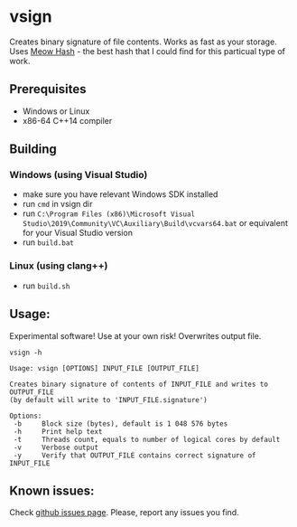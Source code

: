 # vsign

Creates binary signature of file contents. 
Works as fast as your storage. 
Uses [Meow Hash](https://github.com/cmuratori/meow_hash) - 
the best hash that I could find for this particual type of work.

## Prerequisites

 - Windows or Linux
 - x86-64 C++14 compiler

## Building

### Windows (using Visual Studio)

 - make sure you have relevant Windows SDK installed
 - run `cmd` in vsign dir
 - run `C:\Program Files (x86)\Microsoft Visual Studio\2019\Community\VC\Auxiliary\Build\vcvars64.bat` or equivalent for your Visual Studio version
 - run `build.bat`

### Linux (using clang++)

 - run `build.sh`

## Usage:

Experimental software! Use at your own risk! 
Overwrites output file.

```
vsign -h

Usage: vsign [OPTIONS] INPUT_FILE [OUTPUT_FILE]

Creates binary signature of contents of INPUT_FILE and writes to OUTPUT_FILE
(by default will write to 'INPUT_FILE.signature')

Options:
 -b		Block size (bytes), default is 1 048 576 bytes
 -h		Print help text
 -t		Threads count, equals to number of logical cores by default 
 -v		Verbose output
 -y		Verify that OUTPUT_FILE contains correct signature of INPUT_FILE
```

## Known issues:

Check [github issues page](https://github.com/ivan-cx/vsign/issues).
Please, report any issues you find.


